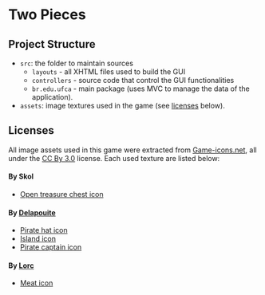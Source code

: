 # Two Pieces 

## Project Structure

- `src`: the folder to maintain sources
	- `layouts` - all XHTML files used to build the GUI
	- `controllers` - source code that control the GUI functionalities
	- `br.edu.ufca` - main package (uses MVC to manage the data of the application).
- `assets`: image textures used in the game (see [licenses](#Licenses) below).
<!-- - `lib`: the folder to maintain dependencies -->

## Licenses

All image assets used in this game were extracted from [Game-icons.net](https://game-icons.net/),
all under the [CC By 3.0](https://creativecommons.org/licenses/by/3.0/) license. Each used texture
are listed below:

#### By Skol

- [Open treasure chest icon](https://game-icons.net/1x1/skoll/open-treasure-chest.html)

#### By [Delapouite](https://delapouite.com/)

- [Pirate hat icon](https://game-icons.net/1x1/delapouite/pirate-hat.html)
- [Island icon](https://game-icons.net/1x1/delapouite/island.html)
- [Pirate captain icon](https://game-icons.net/1x1/delapouite/pirate-captain.html)

#### By [Lorc](https://lorcblog.blogspot.com/)

- [Meat icon](https://game-icons.net/1x1/lorc/meat.html#download)
